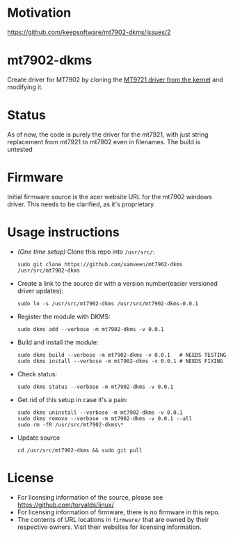 # Motivation
https://github.com/keepsoftware/mt7902-dkms/issues/2

# mt7902-dkms
Create driver for MT7902 by cloning the [MT9721 driver from the kernel](https://github.com/torvalds/linux/tree/master/drivers/net/wireless/mediatek/mt76/mt7921) and modifying it.

# Status

As of now, the code is purely the driver for the mt7921, with just string replacement from mt7921 to mt7902 even in filenames. The build is untested

# Firmware
Initial firmware source is the acer website URL for the mt7902 windows driver. This needs to be clarified, as it's proprietary.

# Usage instructions

- *(One time setup)* Clone this repo into `/usr/src/`:
  ```
  sudo git clone https://github.com/samveen/mt7902-dkms /usr/src/mt7902-dkms
  ```

- Create a link to the source dir with a version number(easier versioned driver updates):
  ```
  sudo ln -s /usr/src/mt7902-dkms /usr/src/mt7902-dkms-0.0.1
  ```

- Register the module with DKMS:
  ```
  sudo dkms add --verbose -m mt7902-dkms -v 0.0.1
  ```

- Build and install the module:
  ```
  sudo dkms build --verbose -m mt7902-dkms -v 0.0.1   # NEEDS TESTING
  sudo dkms install --verbose -m mt7902-dkms -v 0.0.1 # NEEDS FIXING
  ```

- Check status:
  ```
  sudo dkms status --verbose -m mt7902-dkms -v 0.0.1
  ```

- Get rid of this setup in case it's a pain:
  ```
  sudo dkms uninstall --verbose -m mt7902-dkms -v 0.0.1
  sudo dkms remove --verbose -m mt7902-dkms -v 0.0.1 --all
  sudo rm -fR /usr/src/mt7902-dkms\*
  ```

- Update source
  ```
  cd /usr/src/mt7902-dkms && sudo git pull
  ```

# License
- For licensing information of the source, please see https://github.com/torvalds/linux/
- For licensing information of firmware, there is no firmware in this repo.
- The contents of URL locations in `firmware/` that are owned by their respective owners. Visit their websites for licensing information.
